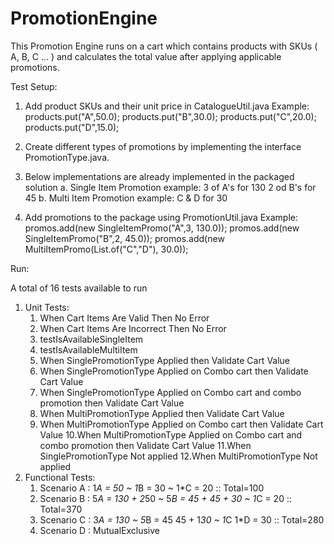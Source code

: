 # PromotionEngine

This Promotion Engine runs on a cart which contains products with SKUs ( A, B, C ... ) and calculates the total value after applying applicable promotions.

Test Setup:
1. Add product SKUs and their unit price in CatalogueUtil.java
    Example:
         products.put("A",50.0);
         products.put("B",30.0);
         products.put("C",20.0);
         products.put("D",15.0);

2. Create different types of promotions by implementing the interface PromotionType.java.
3. Below implementations are already implemented in the packaged solution
        a. Single Item Promotion
            example:
                3 of A's for 130
                2 od B's for 45
        b. Multi Item Promotion
            example:
                C & D for 30
4. Add promotions to the package using PromotionUtil.java
     Example:
        promos.add(new SingleItemPromo("A",3, 130.0));
        promos.add(new SingleItemPromo("B",2, 45.0));
        promos.add(new MultiItemPromo(List.of("C","D"), 30.0));

Run:

A total of 16 tests available to run
1. Unit Tests:
    1. When Cart Items Are Valid Then No Error
    2. When Cart Items Are Incorrect Then No Error
    3. testIsAvailableSingleItem
    4. testIsAvailableMultiItem
    5. When SinglePromotionType Applied then Validate Cart Value
    6. When SinglePromotionType Applied on Combo cart then Validate Cart Value
    7. When SinglePromotionType Applied on Combo cart and combo promotion then Validate Cart Value
    8. When MultiPromotionType Applied then Validate Cart Value
    9. When MultiPromotionType Applied on Combo cart then Validate Cart Value
    10.When MultiPromotionType Applied on Combo cart and combo promotion then Validate Cart Value
    11.When SinglePromotionType Not applied
    12.When MultiPromotionType Not applied
2. Functional Tests:
    1. Scenario A : 1*A = 50 ~ 1*B = 30 ~ 1*C = 20 :: Total=100
    2. Scenario B : 5*A = 130 + 2*50  ~ 5*B = 45 + 45 + 30 ~ 1*C = 20 :: Total=370
    3. Scenario C : 3*A = 130 ~ 5*B = 45 45 + 1*30 ~ 1*C 1*D = 30 :: Total=280
    4. Scenario D : MutualExclusive

